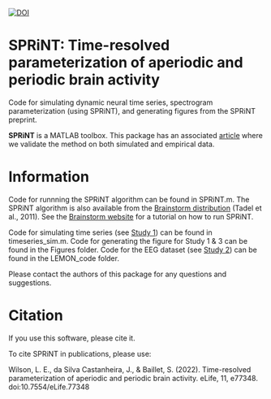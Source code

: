 [![DOI](https://zenodo.org/badge/449755672.svg)](https://zenodo.org/badge/latestdoi/449755672)

# SPRiNT: Time-resolved parameterization of aperiodic and periodic brain activity  

Code for simulating dynamic neural time series, spectrogram parameterization (using SPRiNT), and generating figures from the SPRiNT preprint.

**SPRiNT** is a MATLAB toolbox. This package has an associated [article](https://elifesciences.org/articles/77348) where we validate the method on both simulated and empirical data.

# Information

Code for runnning the SPRiNT algorithm can be found in SPRiNT.m. The SPRiNT algorithm is also available from the [Brainstorm distribution](https://neuroimage.usc.edu/brainstorm/Introduction) (Tadel et al., 2011). See the [Brainstorm website](https://neuroimage.usc.edu/brainstorm/Tutorials/SPRiNT?highlight=%28SPRiNT%29) for a tutorial on how to run SPRiNT.

Code for simulating time series (see [Study 1](https://osf.io/c3gn4/)) can be found in timeseries_sim.m. Code for generating the figure for Study 1 & 3 can be found in the Figures folder. Code for the EEG dataset (see [Study 2](https://www.nature.com/articles/sdata2018308)) can be found in the LEMON_code folder.

Please contact the authors of this package for any questions and suggestions.

# Citation

If you use this software, please cite it.

To cite SPRiNT in publications, please use:

Wilson, L. E., da Silva Castanheira, J., & Baillet, S. (2022). Time-resolved parameterization of aperiodic and periodic brain activity. eLife, 11, e77348. doi:10.7554/eLife.77348
